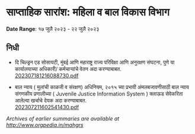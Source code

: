 # साप्ताहिक सारांश: महिला व बाल विकास विभाग

**Date Range**: १७ जुलै २०२३ - २२ जुलै २०२३


## निधी
- दि चिल्ड्रन एड सोसायटी, मुंबई आणि महाराष्ट्र राज्य परिविक्षा आणि अनुरक्षण संघटना, पुणे या कार्यालयाच्या अधिकारी/ कर्मचाऱ्यांचे वेतन अदा करण्याबाबत.\
  [202307181216088730.pdf](https://gr.maharashtra.gov.in/Site/Upload/Government%20Resolutions/English/202307181216088730.pdf)

- बाल न्याय ( मुलांची काळजी व संरक्षण) अधिनियम, २०१५ च्या प्रभावी अंमलबजावणीसाठी बाल न्याय संगणकीय प्रणालीच्या ( Juvenile Justice Information System ) क्लाऊड सेवेकरिता आलेल्या खर्चाचे देयक अदा करण्याबाबत.\
  [202307211602541430.pdf](https://gr.maharashtra.gov.in/Site/Upload/Government%20Resolutions/English/202307211602541430.pdf)


*Archives of earlier summaries are available at http://www.orgpedia.in/mahgrs*